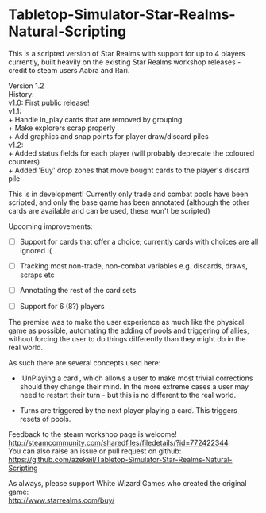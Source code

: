 # Tabletop-Simulator-Star-Realms-Natural-Scripting

This is a scripted version of Star Realms with support for up to 4 players currently, built heavily on the existing Star Realms workshop releases - credit to steam users Aabra and Rari.

Version 1.2  
History:  
v1.0: First public release!  
v1.1:  
    + Handle in_play cards that are removed by grouping  
    + Make explorers scrap properly  
    + Add graphics and snap points for player draw/discard piles  
v1.2:  
    + Added status fields for each player (will probably deprecate the coloured counters)  
    + Added 'Buy' drop zones that move bought cards to the player's discard pile  

This is in development! Currently only trade and combat pools have been scripted, and only the base game has been annotated (although the other cards are available and can be used, these won't be scripted)

Upcoming improvements:
- [ ] Support for cards that offer a choice; currently cards with choices are all ignored :(
- [ ] Tracking most non-trade, non-combat variables e.g. discards, draws, scraps etc
- [ ] Annotating the rest of the card sets
- [ ] Support for 6 (8?) players


The premise was to make the user experience as much like the physical game as possible, automating the adding of pools and triggering of allies, without forcing the user to do things differently than they might do in the real world.

As such there are several concepts used here:

- 'UnPlaying a card', which allows a user to make most trivial corrections should they change their mind. In the more extreme cases a user may need to restart their turn - but this is no different to the real world.

- Turns are triggered by the next player playing a card. This triggers resets of pools.


Feedback to the steam workshop page is welcome!  
http://steamcommunity.com/sharedfiles/filedetails/?id=772422344  
You can also raise an issue or pull request on github:  
https://github.com/azekeil/Tabletop-Simulator-Star-Realms-Natural-Scripting  


As always, please support White Wizard Games who created the original game:  
http://www.starrealms.com/buy/
